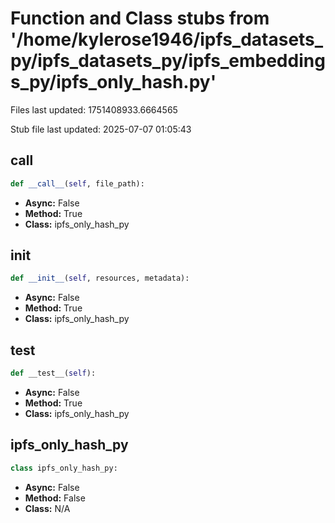 # Function and Class stubs from '/home/kylerose1946/ipfs_datasets_py/ipfs_datasets_py/ipfs_embeddings_py/ipfs_only_hash.py'

Files last updated: 1751408933.6664565

Stub file last updated: 2025-07-07 01:05:43

## __call__

```python
def __call__(self, file_path):
```
* **Async:** False
* **Method:** True
* **Class:** ipfs_only_hash_py

## __init__

```python
def __init__(self, resources, metadata):
```
* **Async:** False
* **Method:** True
* **Class:** ipfs_only_hash_py

## __test__

```python
def __test__(self):
```
* **Async:** False
* **Method:** True
* **Class:** ipfs_only_hash_py

## ipfs_only_hash_py

```python
class ipfs_only_hash_py:
```
* **Async:** False
* **Method:** False
* **Class:** N/A
